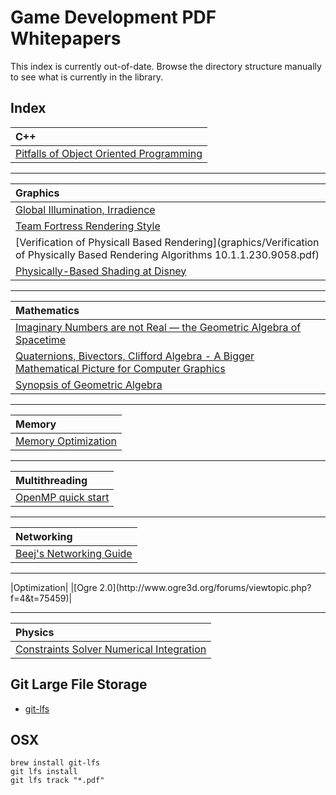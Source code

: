 # Game Development PDF Whitepapers

This index is currently out-of-date. Browse the directory structure manually
to see what is currently in the library.

## Index

|C++|
|:--|
|[Pitfalls of Object Oriented Programming](c++/Pitfalls_of_Object_Oriented_Programming_GCAP_09.pdf)|

<hr>

|Graphics|
|:-------|
|[Global Illumination, Irradience](graphics/SIGGRAPH_2015_Remedy.pdf)|
|[Team Fortress Rendering Style](graphics/NPAR07_IllustrativeRenderingInTeamFortress2.pdf)|
|[Verification of Physicall Based Rendering](graphics/Verification of Physically Based Rendering Algorithms 10.1.1.230.9058.pdf)|
|[Physically-Based Shading at Disney](https://disney-animation.s3.amazonaws.com/library/s2012_pbs_disney_brdf_notes_v2.pdf)|

<hr>

|Mathematics|
|:----------|
|[Imaginary Numbers are not Real — the Geometric Algebra of Spacetime](mathematics/ImagNumbersArentReal.pdf)|
|[Quaternions, Bivectors, Clifford Algebra - A Bigger Mathematical Picture for Computer Graphics](mathematics/wscg12_lengyel.pdf)|
|[Synopsis of Geometric Algebra](mathematics/New_Foundations_for_Classical_Mechanics-D_Hestenes_NFMPchapt1.pdf)

<hr>

|Memory|
|:-----|
|[Memory Optimization](memory/GDC2003_Memory_Optimization_18Mar03.pdf)|

<hr>

|Multithreading|
|:-------------|
|[OpenMP quick start](multithreading/omp-hands-on-SC08.pdf)|

<hr>

|Networking|
|:---------|
|[Beej's Networking Guide](networking/bgnet_USLetter_2.pdf)|

<hr>
|Optimization|
|[Ogre 2.0](http://www.ogre3d.org/forums/viewtopic.php?f=4&t=75459)|


<hr>

|Physics|
|:------|
|[Constraints Solver Numerical Integration](physics/04-GDC09_Catto_Erin_Solver.pdf)|

## Git Large File Storage

* [git-lfs](https://git-lfs.github.com/)

## OSX

```
brew install git-lfs
git lfs install
git lfs track "*.pdf"
```

